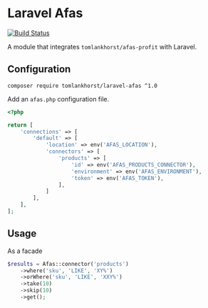 Laravel Afas
=======

[![Build Status](https://travis-ci.org/tomlankhorst/laravel-afas.svg?branch=master)](https://travis-ci.org/tomlankhorst/laravel-afas)

A module that integrates `tomlankhorst/afas-profit` with Laravel.

Configuration
----

    composer require tomlankhorst/laravel-afas ^1.0
    
Add an `afas.php` configuration file.

```php
<?php

return [
    'connections' => [
        'default' => [
            'location' => env('AFAS_LOCATION'),
            'connectors' => [
                'products' => [
                    'id' => env('AFAS_PRODUCTS_CONNECTOR'),
                    'environment' => env('AFAS_ENVIRONMENT'),
                    'token' => env('AFAS_TOKEN'),
                ],
            ]
        ],
    ],
];
```

Usage
---

As a facade

```php
$results = Afas::connector('products')
    ->where('sku', 'LIKE', 'XY%')
    ->orWhere('sku', 'LIKE', 'XXY%')
    ->take(10)
    ->skip(10)
    ->get();
```